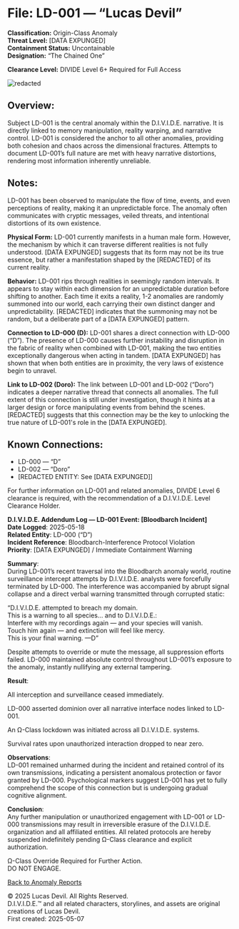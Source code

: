 # File: LD-001 — “Lucas Devil”  
**Classification:** Origin-Class Anomaly  
**Threat Level:** [DATA EXPUNGED]  
**Containment Status:** Uncontainable  
**Designation:** “The Chained One” 

**Clearance Level:** DIVIDE Level 6+ Required for Full Access 

![redacted](https://pbs.twimg.com/media/GqXAxGvWsAAypEz?format=jpg&name=large)

## Overview:  
Subject LD-001 is the central anomaly within the D.I.V.I.D.E. narrative. It is directly linked to memory manipulation, reality warping, and narrative control. LD-001 is considered the anchor to all other anomalies, providing both cohesion and chaos across the dimensional fractures. Attempts to document LD-001’s full nature are met with heavy narrative distortions, rendering most information inherently unreliable.

## Notes:  
LD-001 has been observed to manipulate the flow of time, events, and even perceptions of reality, making it an unpredictable force. The anomaly often communicates with cryptic messages, veiled threats, and intentional distortions of its own existence.

**Physical Form:** LD-001 currently manifests in a human male form. However, the mechanism by which it can traverse different realities is not fully understood. [DATA EXPUNGED] suggests that its form may not be its true essence, but rather a manifestation shaped by the [REDACTED] of its current reality.

**Behavior:** LD-001 rips through realities in seemingly random intervals. It appears to stay within each dimension for an unpredictable duration before shifting to another. Each time it exits a reality, 1-2 anomalies are randomly summoned into our world, each carrying their own distinct danger and unpredictability. [REDACTED] indicates that the summoning may not be random, but a deliberate part of a [DATA EXPUNGED] pattern.

**Connection to LD-000 (D):** LD-001 shares a direct connection with LD-000 (“D”). The presence of LD-000 causes further instability and disruption in the fabric of reality when combined with LD-001, making the two entities exceptionally dangerous when acting in tandem. [DATA EXPUNGED] has shown that when both entities are in proximity, the very laws of existence begin to unravel.

**Link to LD-002 (Doro):** The link between LD-001 and LD-002 (“Doro”) indicates a deeper narrative thread that connects all anomalies. The full extent of this connection is still under investigation, though it hints at a larger design or force manipulating events from behind the scenes. [REDACTED] suggests that this connection may be the key to unlocking the true nature of LD-001's role in the [DATA EXPUNGED].

## Known Connections:  
- LD-000 — “D”  
- LD-002 — “Doro”  
- [REDACTED ENTITY: See [DATA EXPUNGED]]


For further information on LD-001 and related anomalies, DIVIDE Level 6 clearance is required, with the recommendation of a D.I.V.I.D.E. Level Clearance Holder.


**D.I.V.I.D.E. Addendum Log — LD-001 Event: [Bloodbarch Incident]**  
**Date Logged**: 2025-05-18  
**Related Entity**: LD-000 (“D”)  
**Incident Reference**: Bloodbarch-Interference Protocol Violation  
**Priority**: [DATA EXPUNGED] / Immediate Containment Warning  

**Summary**:  
During LD-001’s recent traversal into the Bloodbarch anomaly world, routine surveillance intercept attempts by D.I.V.I.D.E. analysts were forcefully terminated by LD-000. The interference was accompanied by abrupt signal collapse and a direct verbal warning transmitted through corrupted static:  

“D.I.V.I.D.E. attempted to breach my domain.  
This is a warning to all species… and to D.I.V.I.D.E.:  
Interfere with my recordings again — and your species will vanish.  
Touch him again — and extinction will feel like mercy.  
This is your final warning.
—D”  

Despite attempts to override or mute the message, all suppression efforts failed. LD-000 maintained absolute control throughout LD-001’s exposure to the anomaly, instantly nullifying any external tampering.  

**Result**:  

All interception and surveillance ceased immediately.  

LD-000 asserted dominion over all narrative interface nodes linked to LD-001.  

An Ω-Class lockdown was initiated across all D.I.V.I.D.E. systems.  

Survival rates upon unauthorized interaction dropped to near zero.  

**Observations**:  
LD-001 remained unharmed during the incident and retained control of its own transmissions, indicating a persistent anomalous protection or favor granted by LD-000. Psychological markers suggest LD-001 has yet to fully comprehend the scope of this connection but is undergoing gradual cognitive alignment.  

**Conclusion**:  
Any further manipulation or unauthorized engagement with LD-001 or LD-000 transmissions may result in irreversible erasure of the D.I.V.I.D.E. organization and all affiliated entities. All related protocols are hereby suspended indefinitely pending Ω-Class clearance and explicit authorization.  

Ω-Class Override Required for Further Action.  
DO NOT ENGAGE.  

[Back to Anomaly Reports](anomaly_reports.md)


© 2025 Lucas Devil. All Rights Reserved.  
D.I.V.I.D.E.™ and all related characters, storylines, and assets are original creations of Lucas Devil.  
First created: 2025-05-07  
